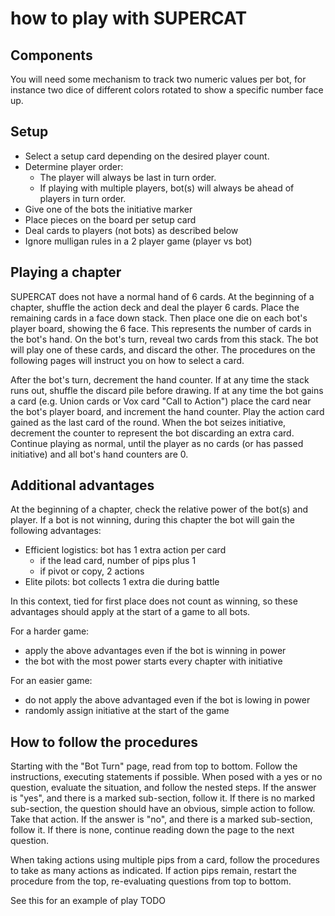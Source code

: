 # how to play with SUPERCAT

## Components

You will need some mechanism to track two numeric values per bot, for instance two dice of different colors rotated to show a specific number face up.

## Setup

- Select a setup card depending on the desired player count.
- Determine player order:
	- The player will always be last in turn order.
	- If playing with multiple players, bot(s) will always be ahead of players in turn order.
- Give one of the bots the initiative marker
- Place pieces on the board per setup card
- Deal cards to players (not bots) as described below
- Ignore mulligan rules in a 2 player game (player vs bot)

## Playing a chapter

SUPERCAT does not have a normal hand of 6 cards. At the beginning of a chapter, shuffle the action deck and deal the player 6 cards. Place the remaining cards in a face down stack. Then place one die on each bot's player board, showing the 6 face. This represents the number of cards in the bot's hand. On the bot's turn, reveal two cards from this stack. The bot will play one of these cards, and discard the other. The procedures on the following pages will instruct you on how to select a card.

After the bot's turn, decrement the hand counter. If at any time the stack runs out, shuffle the discard pile before drawing. If at any time the bot gains a card (e.g. Union cards or Vox card "Call to Action") place the card near the bot's player board, and increment the hand counter. Play the action card gained as the last card of the round. When the bot seizes initiative, decrement the counter to represent the bot discarding an extra card. Continue playing as normal, until the player as no cards (or has passed initiative) and all bot's hand counters are 0.

<div class="pagebreak"> </div>

## Additional advantages

At the beginning of a chapter, check the relative power of the bot(s) and player. If a bot is not winning, during this chapter the bot will gain the following advantages:

- Efficient logistics: bot has 1 extra action per card
	- if the lead card, number of pips plus 1
	- if pivot or copy, 2 actions
- Elite pilots: bot collects 1 extra die during battle

In this context, tied for first place does not count as winning, so these advantages should apply at the start of a game to all bots.

For a harder game:

- apply the above advantages even if the bot is winning in power
- the bot with the most power starts every chapter with initiative

For an easier game:

- do not apply the above advantaged even if the bot is lowing in power
- randomly assign initiative at the start of the game

## How to follow the procedures

Starting with the "Bot Turn" page, read from top to bottom.
Follow the instructions, executing statements if possible.
When posed with a yes or no question, evaluate the situation, and follow the nested steps.
If the answer is "yes", and there is a marked sub-section, follow it.
If there is no marked sub-section, the question should have an obvious, simple action to follow.
Take that action.
If the answer is "no", and there is a marked sub-section, follow it.
If there is none, continue reading down the page to the next question.

When taking actions using multiple pips from a card, follow the procedures to take as many actions as indicated. If action pips remain, restart the procedure from the top, re-evaluating questions from top to bottom.

See this for an example of play TODO

<div class="pagebreak"> </div>
